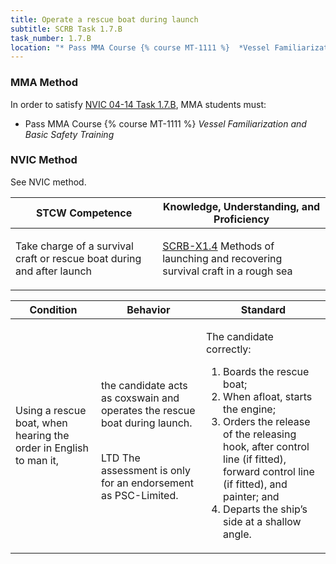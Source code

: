 ```yaml
---
title: Operate a rescue boat during launch
subtitle: SCRB Task 1.7.B 
task_number: 1.7.B
location: "* Pass MMA Course {% course MT-1111 %}  *Vessel Familiarization and Basic Safety Training*" 
---
```



### MMA Method

In order to satisfy  [NVIC 04-14  Task  1.7.B]({{site.baseurl}}/assets/images/nvic-04-14.pdf), MMA students must:

* Pass MMA Course {% course MT-1111 %}  *Vessel Familiarization and Basic Safety Training*


### NVIC Method

<a onclick="togglevisibility('nvic_methods')" >See NVIC method.</a>

<div id='nvic_methods' class='hide'>

<table>
<thead>
<tr>
<th class='forty'> STCW Competence </th>
<th class='sixty'> Knowledge, Understanding, and Proficiency </th>
</tr>
</thead>




<tbody>
<tr><td markdown='1'>

Take charge of a survival craft or rescue boat during and after launch

</td><td markdown='1'>

[SCRB-X1.4](../../tables/621.html#SCRB-X1.4) Methods of launching and recovering survival craft in a rough sea

</td></tr>


</tbody>
</table>


<table>
<thead>
<tr><th class='twenty'>  Condition </th><th class='twenty'> Behavior </th><th  class='sixty'>Standard </th></tr>
</thead>
<tbody >



<tr><td markdown='1'>

Using a rescue boat, when hearing the order in English to man it,

</td><td markdown='1'>

the candidate acts as coxswain and operates the rescue boat during launch.

<br>

<div class="tooltip">LTD
<span class="tooltiptext">
The assessment is only for an endorsement as PSC-Limited.
</span>
</div>


</td><td markdown='1'>

The candidate correctly:

1. Boards the rescue boat;
2. When afloat, starts the engine;
3. Orders the release of the releasing hook, after control line (if fitted), forward control line (if fitted), and painter; and 
4. Departs the ship’s side at a shallow angle. 

</td></tr>
</tbody>
</table>
</div>
